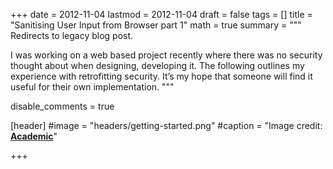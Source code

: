 +++
date = 2012-11-04
lastmod = 2012-11-04
draft = false
tags = []
title = "Sanitising User Input from Browser part 1"
math = true
summary = """
Redirects to legacy blog post.

I was working on a web based project recently where there was no security thought about when designing, developing it. The following outlines my experience with retrofitting security. It’s my hope that someone will find it useful for their own implementation.
"""

disable_comments = true

[header]
#image = "headers/getting-started.png"
#caption = "Image credit: [**Academic**](https://github.com/gcushen/hugo-academic/)"

+++

<html>
  <head>
    <title>Sanitising User Input from Browser. part 1</title>
    <link rel="canonical" href="https://binarymist.wordpress.com/2012/11/04/sanitising-user-input-from-browser-part-1/"/>
    <meta http-equiv="content-type" content="text/html; charset=utf-8"/>
    <meta http-equiv="refresh" content="2; url=https://binarymist.wordpress.com/2012/11/04/sanitising-user-input-from-browser-part-1/"/>
  </head>
</html>
